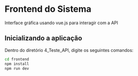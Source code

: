 # Frontend do Sistema

Interface gráfica usando vue.js para interagir com a API

## Inicializando a aplicação

Dentro do diretório 4_Teste_API, digite os seguintes comandos:

```sh
cd frontend
npm install
npm run dev
```
